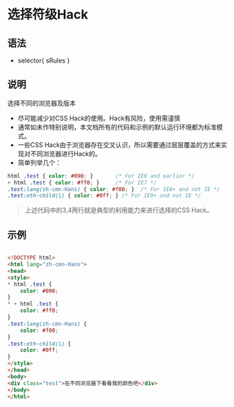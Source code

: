 # 选择符级Hack
## 语法
- <hack> selector{ sRules }

## 说明
选择不同的浏览器及版本
- 尽可能减少对CSS Hack的使用。Hack有风险，使用需谨慎
- 通常如未作特别说明，本文档所有的代码和示例的默认运行环境都为标准模式。
- 一些CSS Hack由于浏览器存在交叉认识，所以需要通过层层覆盖的方式来实现对不同浏览器进行Hack的。
- 简单列举几个：

```css
html .test { color: #090; }       /* For IE6 and earlier */
+ html .test { color: #ff0; }     /* For IE7 */
.test:lang(zh-cmn-Hans) { color: #f00; }  /* For IE8+ and not IE */
.test:nth-child(1) { color: #0ff; } /* For IE9+ and not IE */
```
> 上述代码中的3,4两行就是典型的利用能力来进行选择的CSS Hack。

## 示例

```html

<!DOCTYPE html>
<html lang="zh-cmn-Hans">
<head>
<style>
* html .test {
    color: #090;
}
* + html .test {
    color: #ff0;
}
.test:lang(zh-cmn-Hans) {
    color: #f00;
}
.test:nth-child(1) {
    color: #0ff;
}
</style>
</head>
<body>
<div class="test">在不同浏览器下看看我的颜色吧</div>
</body>
</html>
```
